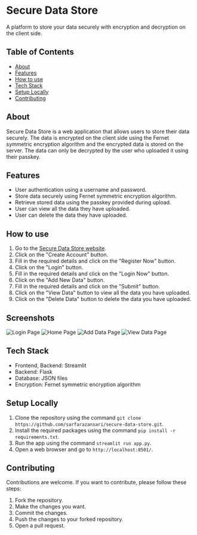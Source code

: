# Secure Data Store
A platform to store your data securely with encryption and decryption on the client side.

## Table of Contents
* [About](#about)
* [Features](#features)
* [How to use](#how-to-use)
* [Tech Stack](#tech-stack)
* [Setup Locally](#setup-locally)
* [Contributing](#contributing)

## About
Secure Data Store is a web application that allows users to store their data securely. The data is encrypted on the client side using the Fernet symmetric encryption algorithm and the encrypted data is stored on the server. The data can only be decrypted by the user who uploaded it using their passkey.

## Features
*   User authentication using a username and password.
*   Store data securely using Fernet symmetric encryption algorithm.
*   Retrieve stored data using the passkey provided during upload.
*   User can view all the data they have uploaded.
*   User can delete the data they have uploaded.

## How to use
1.  Go to the [Secure Data Store website](https://secure-data-store.herokuapp.com/).
2.  Click on the "Create Account" button.
3.  Fill in the required details and click on the "Register Now" button.
4.  Click on the "Login" button.
5.  Fill in the required details and click on the "Login Now" button.
6.  Click on the "Add New Data" button.
7.  Fill in the required details and click on the "Submit" button.
8.  Click on the "View Data" button to view all the data you have uploaded.
9.  Click on the "Delete Data" button to delete the data you have uploaded.

## Screenshots
![Login Page](screenshots/login.png)
![Home Page](screenshots/home.png)
![Add Data Page](screenshots/add-data.png)
![View Data Page](screenshots/view-data.png)

## Tech Stack
*   Frontend, Backend: Streamlit
*   Backend: Flask
*   Database: JSON files
*   Encryption: Fernet symmetric encryption algorithm

## Setup Locally
1.  Clone the repository using the command `git clone https://github.com/sarfarazansari/secure-data-store.git`.
2.  Install the required packages using the command `pip install -r requirements.txt`.
3.  Run the app using the command `streamlit run app.py`.
4.  Open a web browser and go to `http://localhost:8501/`.

## Contributing
Contributions are welcome. If you want to contribute, please follow these steps:
1.  Fork the repository.
2.  Make the changes you want.
3.  Commit the changes.
4.  Push the changes to your forked repository.
5.  Open a pull request.

